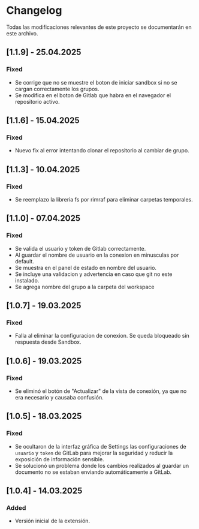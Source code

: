 # Changelog

Todas las modificaciones relevantes de este proyecto se documentarán en este archivo.

## [1.1.9] - 25.04.2025
### Fixed
- Se corrige que no se muestre el boton de iniciar sandbox si no se cargan correctamente los grupos.
- Se modifica en el boton de Gitlab que habra en el navegador el repositorio activo.

## [1.1.6] - 15.04.2025
### Fixed
- Nuevo fix al error intentando clonar el repositorio al cambiar de grupo.

## [1.1.3] - 10.04.2025
### Fixed
- Se reemplazo la libreria fs por rimraf para eliminar carpetas temporales.

## [1.1.0] - 07.04.2025
### Fixed
- Se valida el usuario y token de Gitlab correctamente.
- Al guardar el nombre de usuario en la conexion en minusculas por default.
- Se muestra en el panel de estado en nombre del usuario.
- Se incluye una validacion y advertencia en caso que git no este instalado.
- Se agrega nombre del grupo a la carpeta del workspace

## [1.0.7] - 19.03.2025
### Fixed
- Falla al eliminar la configuracion de conexion. Se queda bloqueado sin respuesta desde Sandbox.

## [1.0.6] - 19.03.2025
### Fixed
- Se eliminó el botón de "Actualizar" de la vista de conexión, ya que no era necesario y causaba confusión.

## [1.0.5] - 18.03.2025
### Fixed
- Se ocultaron de la interfaz gráfica de Settings las configuraciones de `usuario` y `token` de GitLab para mejorar la seguridad y reducir la exposición de información sensible.
- Se solucionó un problema donde los cambios realizados al guardar un documento no se estaban enviando automáticamente a GitLab.

## [1.0.4] - 14.03.2025
### Added
- Versión inicial de la extensión.